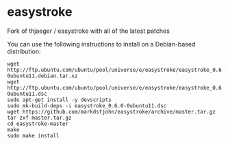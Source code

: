 # easystroke
Fork of thjaeger / easystroke with all of the latest patches

You can use the following instructions to install on a Debian-based distribution:

```
wget http://ftp.ubuntu.com/ubuntu/pool/universe/e/easystroke/easystroke_0.6.0-0ubuntu11.debian.tar.xz
wget http://ftp.ubuntu.com/ubuntu/pool/universe/e/easystroke/easystroke_0.6.0-0ubuntu11.dsc
sudo apt-get install -y devscripts
sudo mk-build-deps -i easystroke_0.6.0-0ubuntu11.dsc
wget https://github.com/markdstjohn/easystroke/archive/master.tar.gz
tar zxf master.tar.gz
cd easystroke-master
make
sudo make install
```
